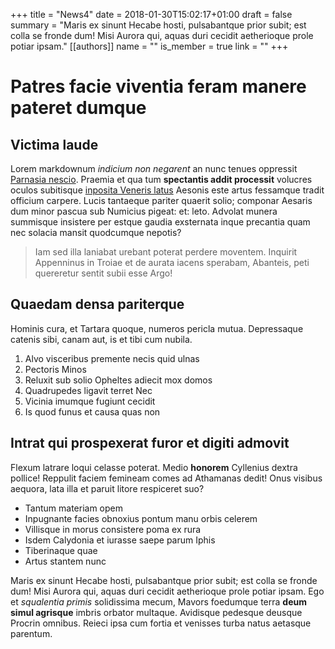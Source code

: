 +++
title = "News4"
date = 2018-01-30T15:02:17+01:00
draft = false
summary = "Maris ex sinunt Hecabe hosti, pulsabantque prior subit; est colla se fronde dum! Misi Aurora qui, aquas duri cecidit aetherioque prole potiar ipsam."
[[authors]]
    name = ""
    is_member = true
    link = ""
+++

# Patres facie viventia feram manere pateret dumque

## Victima laude

Lorem markdownum *indicium non negarent* an nunc tenues oppressit [Parnasia
nescio](http://www.servarespes.com/vallemproxima.php). Praemia et qua tum
**spectantis addit processit** volucres oculos subitisque [inposita Veneris
latus](http://www.molior.io/invidiosaquercum.aspx) Aesonis este artus fessamque
tradit officium carpere. Lucis tantaeque pariter quaerit solio; componar Aesaris
dum minor pascua sub Numicius pigeat: et: leto. Advolat munera summisque
insistere per estque gaudia exsternata inque precantia quam nec solacia mansit
quodcumque nepotis?

> Iam sed illa laniabat urebant poterat perdere moventem. Inquirit Appenninus in
> Troiae et de aurata iacens sperabam, Abanteis, peti quereretur sentit subii
> esse Argo!

## Quaedam densa pariterque

Hominis cura, et Tartara quoque, numeros pericla mutua. Depressaque catenis
sibi, canam aut, is et tibi cum nubila.

1. Alvo visceribus premente necis quid ulnas
2. Pectoris Minos
3. Reluxit sub solio Opheltes adiecit mox domos
4. Quadrupedes ligavit terret Nec
5. Vicinia imumque fugiunt cecidit
6. Is quod funus et causa quas non

## Intrat qui prospexerat furor et digiti admovit

Flexum latrare loqui celasse poterat. Medio **honorem** Cyllenius dextra
pollice! Reppulit faciem femineam comes ad Athamanas dedit! Onus visibus
aequora, lata illa et paruit litore respiceret suo?

- Tantum materiam opem
- Inpugnante facies obnoxius pontum manu orbis celerem
- Villisque in morus consistere poma ex rura
- Isdem Calydonia et iurasse saepe parum Iphis
- Tiberinaque quae
- Artus stantem nunc

Maris ex sinunt Hecabe hosti, pulsabantque prior subit; est colla se fronde dum!
Misi Aurora qui, aquas duri cecidit aetherioque prole potiar ipsam. Ego et
*squalentia primis* solidissima mecum, Mavors foedumque terra **deum simul
agrisque** imbris orbator multaque. Avidisque pedesque deusque Procrin omnibus.
Reieci ipsa cum fortia et venisses turba natus aetasque parentum.

